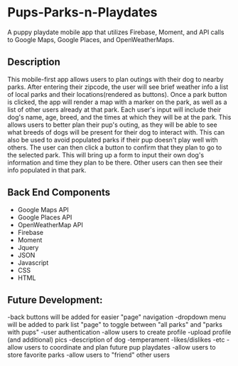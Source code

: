 # Pups-Parks-n-Playdates

A puppy playdate mobile app that utilizes Firebase, Moment, and API calls to Google Maps, Google Places, and OpenWeatherMaps.


## Description

   This mobile-first app allows users to plan outings with their dog to nearby parks.
   After entering their zipcode, the user will see brief weather info a list of local parks and their locations(rendered as buttons).  Once a park button is clicked, the app will render a map with a marker on the park, as well as a list of other users already at that park.
   Each user's input will include their dog's name, age, breed, and the times at which they will be at the park.  This allows users to better plan their pup's outing, as they will be able to see what breeds of dogs will be present for their dog to interact with. This can also be used to avoid populated parks if their pup doesn't play well with others.
   The user can then click a button to confirm that they plan to go to the selected park. This will bring up a form to input their own dog's information and time they plan to be there.  Other users can then see their info populated in that park.

## Back End Components

 - Google Maps API
 - Google Places API
 - OpenWeatherMap API
 - Firebase
 - Moment
 - Jquery
 - JSON
 - Javascript
 - CSS
 - HTML

## Future Development:

 -back buttons will be added for easier "page" navigation
 -dropdown menu will be added to park list "page" to toggle between "all parks" and "parks with pups"
 -user authentication
   -allow users to create profile
     -upload profile (and additional) pics
     -description of dog
       -temperament
       -likes/dislikes
       -etc
   -allow users to coordinate and plan future pup playdates
   -allow users to store favorite parks
   -allow users to "friend" other users
